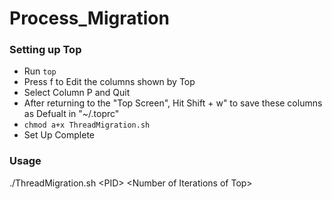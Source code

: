 # Process_Migration

### Setting up Top
* Run ``` top ```
* Press f to Edit the columns shown by Top
* Select Column P and Quit
* After returning to the "Top Screen", Hit Shift + w" to save these columns as Defualt in "~/.toprc"
* ``` chmod a+x ThreadMigration.sh ```
* Set Up Complete


### Usage

./ThreadMigration.sh &lt;PID> &lt;Number of Iterations of Top>

